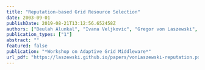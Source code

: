 ```yaml
---
title: "Reputation-based Grid Resource Selection"
date: 2003-09-01
publishDate: 2019-08-21T13:12:56.652458Z
authors: ["Beulah Alunkal", "Ivana Veljkovic", "Gregor von Laszewski", "Kaizar Amin"]
publication_types: ["1"]
abstract: ""
featured: false
publication: "*Workshop on Adaptive Grid Middleware*"
url_pdf: "https://laszewski.github.io/papers/vonLaszewski-reputation.pdf"
---
```


